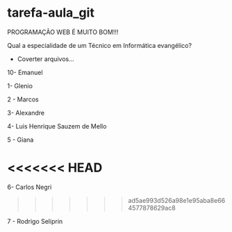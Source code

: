 # tarefa-aula_git

PROGRAMAÇÃO WEB É MUITO BOM!!!

Qual a especialidade de um Técnico em Informática evangélico?
- Coverter arquivos...


10- Emanuel

1- Glenio

2 - Marcos

3- Alexandre

4- Luis Henrique Sauzem de Mello

5 - Giana

<<<<<<< HEAD
=======
6- Carlos Negri
>>>>>>> ad5ae993d526a98e1e95aba8e664577878629ac8

7 - Rodrigo Seliprin